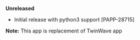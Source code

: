 **Unreleased**
* Initial release with python3 support [PAPP-28715]

**Note:** This app is replacement of TwinWave app